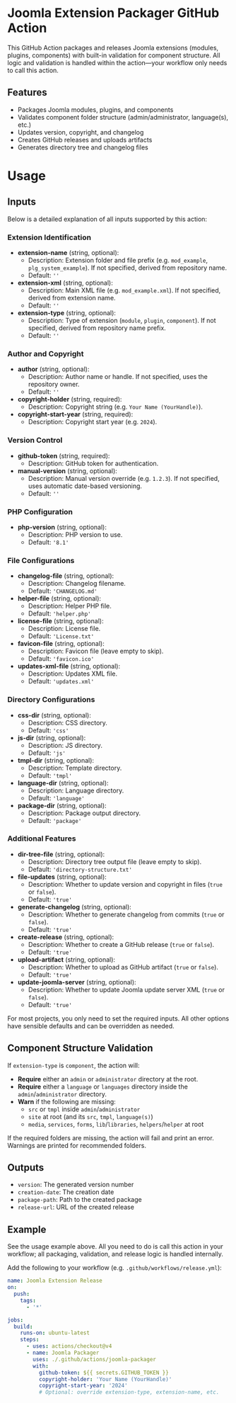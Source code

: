 # Joomla Extension Packager GitHub Action

This GitHub Action packages and releases Joomla extensions (modules, plugins, components) with built-in validation for component structure. All logic and validation is handled within the action—your workflow only needs to call this action.

## Features
- Packages Joomla modules, plugins, and components
- Validates component folder structure (admin/administrator, language(s), etc.)
- Updates version, copyright, and changelog
- Creates GitHub releases and uploads artifacts
- Generates directory tree and changelog files

# Usage

## Inputs

Below is a detailed explanation of all inputs supported by this action:

### Extension Identification
- **extension-name** (string, optional):
  - Description: Extension folder and file prefix (e.g. `mod_example`, `plg_system_example`). If not specified, derived from repository name.
  - Default: `''`
- **extension-xml** (string, optional):
  - Description: Main XML file (e.g. `mod_example.xml`). If not specified, derived from extension name.
  - Default: `''`
- **extension-type** (string, optional):
  - Description: Type of extension (`module`, `plugin`, `component`). If not specified, derived from repository name prefix.
  - Default: `''`

### Author and Copyright
- **author** (string, optional):
  - Description: Author name or handle. If not specified, uses the repository owner.
  - Default: `''`
- **copyright-holder** (string, required):
  - Description: Copyright string (e.g. `Your Name (YourHandle)`).
- **copyright-start-year** (string, required):
  - Description: Copyright start year (e.g. `2024`).

### Version Control
- **github-token** (string, required):
  - Description: GitHub token for authentication.
- **manual-version** (string, optional):
  - Description: Manual version override (e.g. `1.2.3`). If not specified, uses automatic date-based versioning.
  - Default: `''`

### PHP Configuration
- **php-version** (string, optional):
  - Description: PHP version to use.
  - Default: `'8.1'`

### File Configurations
- **changelog-file** (string, optional):
  - Description: Changelog filename.
  - Default: `'CHANGELOG.md'`
- **helper-file** (string, optional):
  - Description: Helper PHP file.
  - Default: `'helper.php'`
- **license-file** (string, optional):
  - Description: License file.
  - Default: `'License.txt'`
- **favicon-file** (string, optional):
  - Description: Favicon file (leave empty to skip).
  - Default: `'favicon.ico'`
- **updates-xml-file** (string, optional):
  - Description: Updates XML file.
  - Default: `'updates.xml'`

### Directory Configurations
- **css-dir** (string, optional):
  - Description: CSS directory.
  - Default: `'css'`
- **js-dir** (string, optional):
  - Description: JS directory.
  - Default: `'js'`
- **tmpl-dir** (string, optional):
  - Description: Template directory.
  - Default: `'tmpl'`
- **language-dir** (string, optional):
  - Description: Language directory.
  - Default: `'language'`
- **package-dir** (string, optional):
  - Description: Package output directory.
  - Default: `'package'`

### Additional Features
- **dir-tree-file** (string, optional):
  - Description: Directory tree output file (leave empty to skip).
  - Default: `'directory-structure.txt'`
- **file-updates** (string, optional):
  - Description: Whether to update version and copyright in files (`true` or `false`).
  - Default: `'true'`
- **generate-changelog** (string, optional):
  - Description: Whether to generate changelog from commits (`true` or `false`).
  - Default: `'true'`
- **create-release** (string, optional):
  - Description: Whether to create a GitHub release (`true` or `false`).
  - Default: `'true'`
- **upload-artifact** (string, optional):
  - Description: Whether to upload as GitHub artifact (`true` or `false`).
  - Default: `'true'`
- **update-joomla-server** (string, optional):
  - Description: Whether to update Joomla update server XML (`true` or `false`).
  - Default: `'true'`

For most projects, you only need to set the required inputs. All other options have sensible defaults and can be overridden as needed.

## Component Structure Validation
If `extension-type` is `component`, the action will:
- **Require** either an `admin` or `administrator` directory at the root.
- **Require** either a `language` or `languages` directory inside the `admin`/`administrator` directory.
- **Warn** if the following are missing:
  - `src` or `tmpl` inside `admin`/`administrator`
  - `site` at root (and its `src`, `tmpl`, `language(s)`)
  - `media`, `services`, `forms`, `lib`/`libraries`, `helpers`/`helper` at root

If the required folders are missing, the action will fail and print an error. Warnings are printed for recommended folders.

## Outputs
- `version`: The generated version number
- `creation-date`: The creation date
- `package-path`: Path to the created package
- `release-url`: URL of the created release

## Example
See the usage example above. All you need to do is call this action in your workflow; all packaging, validation, and release logic is handled internally.


Add the following to your workflow (e.g. `.github/workflows/release.yml`):

```yaml
name: Joomla Extension Release
on:
  push:
    tags:
      - '*'

jobs:
  build:
    runs-on: ubuntu-latest
    steps:
      - uses: actions/checkout@v4
      - name: Joomla Packager
        uses: ./.github/actions/joomla-packager
        with:
          github-token: ${{ secrets.GITHUB_TOKEN }}
          copyright-holder: 'Your Name (YourHandle)'
          copyright-start-year: '2024'
          # Optional: override extension-type, extension-name, etc.
```
